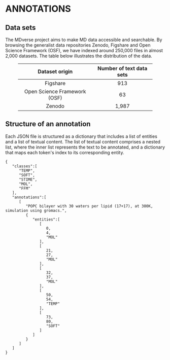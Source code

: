 # ANNOTATIONS

## Data sets

The MDverse project aims to make MD data accessible and searchable. By browsing the generalist data repositories Zenodo, Figshare and Open Science Framework (OSF), we have indexed around 250,000 files in almost 2,000 datasets. The table below illustrates the distribution of the data.

<figure class="table" align="center">
<table align="center">
<thead align="center">
  <tr>
    <th align="center">Dataset origin<br></th>
    <th align="center">Number of text data sets<br></th>
  </tr>
</thead>
<tbody>
  <tr>
    <td align="center">Figshare</td>
    <td align="center">913</td>
  </tr>
  <tr>
    <td align="center">Open Science Framework (OSF)</td>
    <td align="center">63</td>
  </tr>
  <tr>
    <td align="center">Zenodo</td>
    <td align="center">1,987</td>
  </tr>
</tbody>
</table>
</figure>

## Structure of an annotation

Each JSON file is structured as a dictionary that includes a list of entities and a list of textual content. The list of textual content comprises a nested list, where the inner list represents the text to be annotated, and a dictionary that maps each token's index to its corresponding entity.

```
{
   "classes":[
      "TEMP",
      "SOFT",
      "STIME",
      "MOL",
      "FFM"
   ],
   "annotations":[
      [
         "POPC bilayer with 30 waters per lipid (17+17), at 300K, simulation using gromacs.",
         {
            "entities":[
               [
                  0,
                  4,
                  "MOL"
               ],
               [
                  21,
                  27,
                  "MOL"
               ],
               [
                  32,
                  37,
                  "MOL"
               ],
               [
                  50,
                  54,
                  "TEMP"
               ],
               [
                  73,
                  80,
                  "SOFT"
               ]
            ]
         }
      ]
   ]
}
```